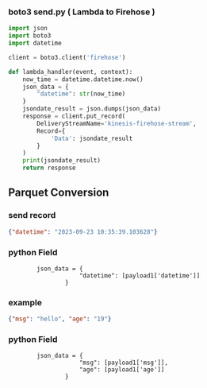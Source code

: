 ### boto3 send.py ( Lambda to Firehose )
```python
import json
import boto3
import datetime

client = boto3.client('firehose')

def lambda_handler(event, context):
    now_time = datetime.datetime.now()
    json_data = {
        "datetime": str(now_time)
    }
    jsondate_result = json.dumps(json_data)
    response = client.put_record(
        DeliveryStreamName='kinesis-firehose-stream',
        Record={
            'Data': jsondate_result
        }
    )
    print(jsondate_result)
    return response
```
## Parquet Conversion
### send record
```json
{"datetime": "2023-09-23 10:35:39.103628"}
```
### python Field
```
        json_data = {
                    "datetime": [payload1['datetime']]
                }
```

### example
```json
{"msg": "hello", "age": "19"}
```

### python Field
```
        json_data = {
                    "msg": [payload1['msg']],
                    "age": [payload1['age']]
                }
```